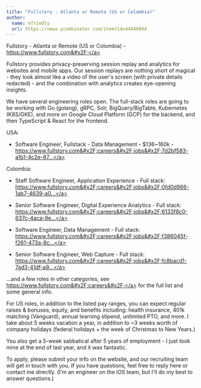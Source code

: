 ```yaml
---
title: "Fullstory : Atlanta or Remote (US or Colombia)"
author:
  name: nfriedly
  url: https://news.ycombinator.com/item?id=44446894
---
```

Fullstory - Atlanta or Remote (US or Colombia) - <a href="https:&#x2F;&#x2F;www.fullstory.com&#x2F;" rel="nofollow">https:&#x2F;&#x2F;www.fullstory.com&#x2F;</a>

Fullstory provides privacy-preserving session replay and analytics for websites and mobile apps. Our session replays are nothing short of magical - they look almost like a video of the user&#x27;s screen (with private details redacted) - and the combination with analytics creates eye-opening insights.

We have several engineering roles open. The full-stack roles are going to be working with Go (golang), gRPC, Solr, BigQuery&#x2F;BigTable, Kubernetes (K8S&#x2F;GKE), and more on Google Cloud Platform (GCP) for the backend, and then TypeScript &amp; React for the frontend.

USA:

* Software Engineer, Fullstack - Data Management - $136~160k - <a href="https:&#x2F;&#x2F;www.fullstory.com&#x2F;careers&#x2F;jobs&#x2F;7d2bf583-a1b1-4c2e-873f-ad8ee7663425&#x2F;?ashby_jid=7d2bf583-a1b1-4c2e-873f-ad8ee7663425&amp;utm_source=092xpqyAkV" rel="nofollow">https:&#x2F;&#x2F;www.fullstory.com&#x2F;careers&#x2F;jobs&#x2F;7d2bf583-a1b1-4c2e-87...</a>

Colombia:

* Staff Software Engineer, Application Experience - Full stack: <a href="https:&#x2F;&#x2F;www.fullstory.com&#x2F;careers&#x2F;jobs&#x2F;0fd0d966-1ab7-4639-a060-6b27e1f68439&#x2F;?ashby_jid=0fd0d966-1ab7-4639-a060-6b27e1f68439&amp;utm_source=092xpqyAkV" rel="nofollow">https:&#x2F;&#x2F;www.fullstory.com&#x2F;careers&#x2F;jobs&#x2F;0fd0d966-1ab7-4639-a0...</a>

* Senior Software Engineer, Digital Experience Analytics - Full stack: <a href="https:&#x2F;&#x2F;www.fullstory.com&#x2F;careers&#x2F;jobs&#x2F;6133f8c0-637c-4aca-9eb9-d5afb976a62f&#x2F;?ashby_jid=6133f8c0-637c-4aca-9eb9-d5afb976a62f&amp;utm_source=092xpqyAkV" rel="nofollow">https:&#x2F;&#x2F;www.fullstory.com&#x2F;careers&#x2F;jobs&#x2F;6133f8c0-637c-4aca-9e...</a>

* Software Engineer, Data Management - Full stack: <a href="https:&#x2F;&#x2F;www.fullstory.com&#x2F;careers&#x2F;jobs&#x2F;f386045f-f261-473a-8c9c-f3df3158fd9c?ashby_jid=f386045f-f261-473a-8c9c-f3df3158fd9c&amp;utm_source=092xpqyAkV" rel="nofollow">https:&#x2F;&#x2F;www.fullstory.com&#x2F;careers&#x2F;jobs&#x2F;f386045f-f261-473a-8c...</a>

* Senior Software Engineer, Web Capture - Full stack: <a href="https:&#x2F;&#x2F;www.fullstory.com&#x2F;careers&#x2F;jobs&#x2F;fc8bacd1-7ad3-41df-a9ed-dc869a51b736&#x2F;?ashby_jid=fc8bacd1-7ad3-41df-a9ed-dc869a51b736&amp;utm_source=092xpqyAkV" rel="nofollow">https:&#x2F;&#x2F;www.fullstory.com&#x2F;careers&#x2F;jobs&#x2F;fc8bacd1-7ad3-41df-a9...</a>

...and a few roles in other categories, see <a href="https:&#x2F;&#x2F;www.fullstory.com&#x2F;careers&#x2F;" rel="nofollow">https:&#x2F;&#x2F;www.fullstory.com&#x2F;careers&#x2F;</a> for the full list and some general info.

For US roles, in addition to the listed pay ranges, you can expect regular raises &amp; bonuses, equity, and benefits including: health insurance, 401k matching (Vanguard), annual learning stipend, unlimited PTO, and more. I take about 5 weeks vacation a year, in addition to ~3 weeks worth of company holidays (federal holidays + the week of Christmas to New Years.)

You also get a 5-week sabbatical after 5 years of employment - I just took mine at the end of last year, and it was fantastic.

To apply, please submit your info on the website, and our recruiting team will get in touch with you.  If you have questions, feel free to reply here or contact me directly. (I&#x27;m an engineer on the iOS team, but I&#x27;ll do my best to answer questions.)
<JobApplication />
